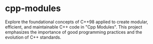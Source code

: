 # cpp-modules
Explore the foundational concepts of C++98 applied to create modular, efficient, and maintainable C++ code in "Cpp Modules". This project emphasizes the importance of good programming practices and the evolution of C++ standards.

